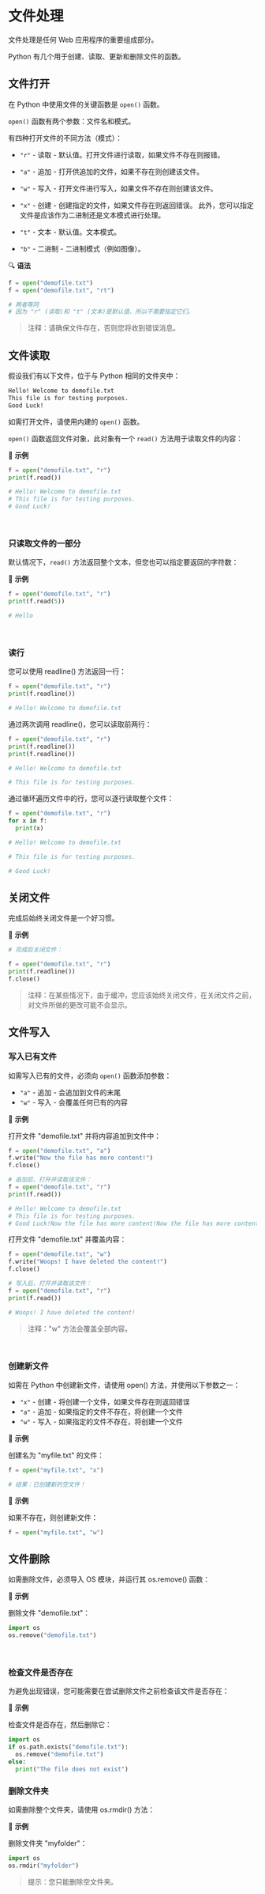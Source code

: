 # 文件处理   

文件处理是任何 Web 应用程序的重要组成部分。  

Python 有几个用于创建、读取、更新和删除文件的函数。  


## 文件打开  

在 Python 中使用文件的关键函数是 `open()` 函数。  

`open()` 函数有两个参数：文件名和模式。  

有四种打开文件的不同方法（模式）：  

- `"r"` - 读取 - 默认值。打开文件进行读取，如果文件不存在则报错。
- `"a"` - 追加 - 打开供追加的文件，如果不存在则创建该文件。
- `"w"` - 写入 - 打开文件进行写入，如果文件不存在则创建该文件。
- `"x"` - 创建 - 创建指定的文件，如果文件存在则返回错误。
此外，您可以指定文件是应该作为二进制还是文本模式进行处理。

- `"t"` - 文本 - 默认值。文本模式。
- `"b"` - 二进制 - 二进制模式（例如图像）。

🔍 **语法**    

```py
f = open("demofile.txt")
f = open("demofile.txt", "rt")

# 两者等同
# 因为 "r" (读取)和 "t" (文本)是默认值，所以不需要指定它们。
```

>注释：请确保文件存在，否则您将收到错误消息。  


## 文件读取  

假设我们有以下文件，位于与 Python 相同的文件夹中：  

```txt [demofile.txt]
Hello! Welcome to demofile.txt
This file is for testing purposes.
Good Luck!
```

如需打开文件，请使用内建的 `open()` 函数。  

`open()` 函数返回文件对象，此对象有一个 `read()` 方法用于读取文件的内容：

🔶 **示例**  

```py
f = open("demofile.txt", "r")
print(f.read())

# Hello! Welcome to demofile.txt
# This file is for testing purposes.
# Good Luck!
```

<br>

### 只读取文件的一部分

默认情况下，`read()` 方法返回整个文本，但您也可以指定要返回的字符数：  

🔶 **示例**  

```py
f = open("demofile.txt", "r")
print(f.read(5))

# Hello
```

<br>

### 读行    

您可以使用 readline() 方法返回一行：  

```py
f = open("demofile.txt", "r")
print(f.readline())

# Hello! Welcome to demofile.txt
```

通过两次调用 readline()，您可以读取前两行：  

```py
f = open("demofile.txt", "r")
print(f.readline())
print(f.readline())

# Hello! Welcome to demofile.txt

# This file is for testing purposes.
```

通过循环遍历文件中的行，您可以逐行读取整个文件：  

```py
f = open("demofile.txt", "r")
for x in f:
  print(x)

# Hello! Welcome to demofile.txt

# This file is for testing purposes.

# Good Luck!
```

## 关闭文件

完成后始终关闭文件是一个好习惯。  

🔶 **示例**  

```py
# 完成后关闭文件：

f = open("demofile.txt", "r")
print(f.readline())
f.close()
```

>注释：在某些情况下，由于缓冲，您应该始终关闭文件，在关闭文件之前，对文件所做的更改可能不会显示。 


## 文件写入  


### 写入已有文件

如需写入已有的文件，必须向 `open()` 函数添加参数：  

- `"a"` - 追加 - 会追加到文件的末尾
- `"w"` - 写入 - 会覆盖任何已有的内容

🔶 **示例**  

打开文件 "demofile.txt" 并将内容追加到文件中：  

```py
f = open("demofile.txt", "a")
f.write("Now the file has more content!")
f.close()

# 追加后，打开并读取该文件：
f = open("demofile.txt", "r")
print(f.read())

# Hello! Welcome to demofile.txt
# This file is for testing purposes.
# Good Luck!Now the file has more content!Now the file has more content!
```

打开文件 "demofile.txt" 并覆盖内容：  

```py
f = open("demofile.txt", "w")
f.write("Woops! I have deleted the content!")
f.close()

# 写入后，打开并读取该文件：
f = open("demofile.txt", "r")
print(f.read())

# Woops! I have deleted the content!
```
>注释："w" 方法会覆盖全部内容。  

<br>

### 创建新文件

如需在 Python 中创建新文件，请使用 open() 方法，并使用以下参数之一：  

- `"x"` - 创建 - 将创建一个文件，如果文件存在则返回错误
- `"a"` - 追加 - 如果指定的文件不存在，将创建一个文件
- `"w"` - 写入 - 如果指定的文件不存在，将创建一个文件

🔶 **示例**  

创建名为 "myfile.txt" 的文件：  

```py
f = open("myfile.txt", "x")

# 结果：已创建新的空文件！
```

🔶 **示例**  

如果不存在，则创建新文件：

```py
f = open("myfile.txt", "w")
```

## 文件删除  

如需删除文件，必须导入 OS 模块，并运行其 os.remove() 函数：  

🔶 **示例**  

删除文件 "demofile.txt"：  

```py
import os
os.remove("demofile.txt")
```

<br>

### 检查文件是否存在  

为避免出现错误，您可能需要在尝试删除文件之前检查该文件是否存在：  

🔶 **示例**  

检查文件是否存在，然后删除它：  

```py
import os
if os.path.exists("demofile.txt"):
  os.remove("demofile.txt")
else:
  print("The file does not exist")
```

### 删除文件夹  

如需删除整个文件夹，请使用 os.rmdir() 方法：  

🔶 **示例**  

删除文件夹 "myfolder"：  

```py
import os
os.rmdir("myfolder")
```
>提示：您只能删除空文件夹。
